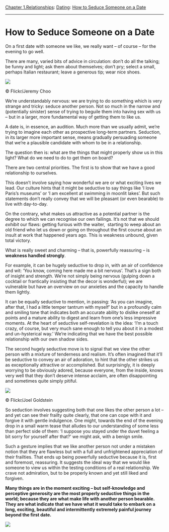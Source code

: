 [Chapter 1.Relationships](https://www.theschooloflife.com/thebookoflife/category/relationships/): [Dating](https://www.theschooloflife.com/thebookoflife/category/relationships/dating/): [How to Seduce Someone on a Date](https://www.theschooloflife.com/thebookoflife/how-to-seduce-someone-on-a-date/)

* * *

# How to Seduce Someone on a Date

On a first date with someone we like, we really want – of course – for the evening to go well.

There are many, varied bits of advice in circulation: don’t do all the talking; be funny and light; ask them about themselves; don’t pry; select a small, perhaps Italian restaurant; leave a generous tip; wear nice shoes.

 ![](https://www.theschooloflife.com/thebookoflife/wp-content/uploads/2017/02/5526196936_5afc1df28e_b.jpg)

© Flickr/Jeremy Choo

We’re understandably nervous: we are trying to do something which is very strange and tricky: seduce another person. Not so much in the narrow and (potentially sinister) sense of trying to beguile them into having sex with us – but in a larger, more fundamental way of getting them to like us.

A date is, in essence, an audition. Much more than we usually admit, we’re trying to imagine each other as prospective long-term partners. Seduction, in its larger more important sense, means gradually persuading someone that we’re a plausible candidate with whom to be in a relationship.

The question then is: what are the things that might properly show us in this light? What do we need to do to get them on board?

There are two central priorities. The first is to show that we have a good relationship to ourselves.

This doesn’t involve saying how wonderful we are or what exciting lives we lead. Our culture hints that it might be seductive to say things like ‘I love Paris’s museums’ or ‘I am excellent at swimming in moonlit lakes’. But such statements don’t really convey that we will be pleasant (or even bearable) to live with day-to-day.

On the contrary, what makes us attractive as a potential partner is the degree to which we can recognise our own failings. It’s not that we should _exhibit_ our flaws: getting furious with the waiter, &nbsp;starting to weep about an old friend who let us down or going on throughout the first course about an insult at work that happened years ago. This is weakness unbound, given total victory.

What is really sweet and charming – that is, powerfully reassuring – is **weakness handled strongly**.

For example, it can be hugely seductive to drop in, with an air of confidence and wit: ‘You know, coming here made me a bit nervous’. That’s a sign both of insight and strength. We’re not simply being nervous (gulping down a cocktail or frantically insisting that the decor is wonderful); we are vulnerable but have an overview on our anxieties and the capacity to handle them lightly.

It can be equally seductive to mention, in passing: ‘As you can imagine, after that, I had a little temper tantrum with myself’ but in a profoundly calm and smiling tone that indicates both an accurate ability to dislike oneself at points and a mature ability to digest and learn from one’s less impressive moments. At the heart of seductive self-revelation is the idea: ‘I’m a touch crazy, of course, but very much sane enough to tell you about it in a modest and un-hysterical way.’ We’re indicating that we have the best possible relationship with our own shadow sides.

The second hugely seductive move is to signal that we view the other person with a mixture of tenderness and realism. It’s often imagined that it’ll be seductive to convey an air of adoration, to hint that the other strikes us as exceptionally attractive or accomplished. But surprisingly, it is deeply worrying to be obviously adored, because everyone, from the inside, knows very well that they don’t deserve intense acclaim, are often disappointing and sometimes quite simply pitiful.

 ![](https://www.theschooloflife.com/thebookoflife/wp-content/uploads/2017/02/5831509222_ec29deaaaf_z.jpg)

© Flickr/Joel Goldstein

So seduction involves suggesting both that one likes the other person a lot – and yet can see their frailty quite clearly, that one can cope with it and forgive it with gentle indulgence. One might, towards the end of the evening drop in a small warm tease that alludes to our understanding of some less than perfect side of them: ‘I suppose you stayed under the duvet feeling a bit sorry for yourself after that?’ we might ask, with a benign smile.

Such a gesture implies that we like another person not under a mistaken notion that they are flawless but with a full and unfrightened appreciation of their frailties. That ends up being powerfully seductive because it is, first and foremost, reassuring. It suggests the ideal way that we would like someone to view us within the testing conditions of a real relationship. We crave not admiration, but to be properly known and yet still liked and forgiven.

**Many things are in the moment exciting – but self-knowledge and perceptive generosity are the most properly seductive things in the world; because they are what make life with another person bearable. They are what indicate that we have what it would take to embark on a long, exciting, beautiful and intermittently extremely painful journey beyond the first date.**

[![](https://img.youtube.com/vi/v9OdeEzon_0/0.jpg)](https://www.youtube.com/embed/v9OdeEzon_0?ecver=2 '')
